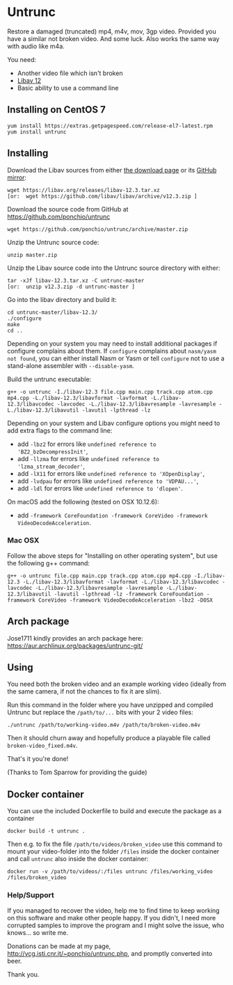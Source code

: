 Untrunc
=======

Restore a damaged (truncated) mp4, m4v, mov, 3gp video. Provided you have a similar not broken video. And some luck. Also works the same way with audio like m4a.

You need:

* Another video file which isn't broken
* [Libav 12](https://libav.org/)
* Basic ability to use a command line

## Installing on CentOS 7

    yum install https://extras.getpagespeed.com/release-el7-latest.rpm
    yum install untrunc

## Installing

Download the Libav sources from either [the download page](https://libav.org/download/) or its [GitHub mirror](https://github.com/libav/libav/releases):

    wget https://libav.org/releases/libav-12.3.tar.xz
    [or:  wget https://github.com/libav/libav/archive/v12.3.zip ]

Download the source code from GitHub at https://github.com/ponchio/untrunc

    wget https://github.com/ponchio/untrunc/archive/master.zip

Unzip the Untrunc source code:

    unzip master.zip
    
Unzip the Libav source code into the Untrunc source directory with either:

    tar -xJf libav-12.3.tar.xz -C untrunc-master
    [or:  unzip v12.3.zip -d untrunc-master ]

Go into the libav directory and build it:

    cd untrunc-master/libav-12.3/
    ./configure
    make
    cd ..

Depending on your system you may need to install additional packages if configure complains about them.
If `configure` complains about `nasm/yasm not found`, you can either install Nasm or Yasm or tell `configure` not to use a stand-alone assembler with `--disable-yasm`.

Build the untrunc executable:

    g++ -o untrunc -I./libav-12.3 file.cpp main.cpp track.cpp atom.cpp mp4.cpp -L./libav-12.3/libavformat -lavformat -L./libav-12.3/libavcodec -lavcodec -L./libav-12.3/libavresample -lavresample -L./libav-12.3/libavutil -lavutil -lpthread -lz

Depending on your system and Libav configure options you might need to add extra flags to the command line:
- add `-lbz2`   for errors like `undefined reference to 'BZ2_bzDecompressInit'`,
- add `-llzma`  for errors like `undefined reference to 'lzma_stream_decoder'`,
- add `-lX11`   for errors like `undefined reference to 'XOpenDisplay'`,
- add `-lvdpau` for errors like `undefined reference to 'VDPAU...'`,
- add `-ldl`    for errors like `undefined reference to 'dlopen'`.

On macOS add the following (tested on OSX 10.12.6):
- add `-framework CoreFoundation -framework CoreVideo -framework VideoDecodeAcceleration`.


### Mac OSX

Follow the above steps for "Installing on other operating system", but use the following g++ command:

	g++ -o untrunc file.cpp main.cpp track.cpp atom.cpp mp4.cpp -I./libav-12.3 -L./libav-12.3/libavformat -lavformat -L./libav-12.3/libavcodec -lavcodec -L./libav-12.3/libavresample -lavresample -L./libav-12.3/libavutil -lavutil -lpthread -lz -framework CoreFoundation -framework CoreVideo -framework VideoDecodeAcceleration -lbz2 -DOSX

## Arch package

Jose1711 kindly provides an arch package here: https://aur.archlinux.org/packages/untrunc-git/

## Using

You need both the broken video and an example working video (ideally from the same camera, if not the chances to fix it are slim).

Run this command in the folder where you have unzipped and compiled Untrunc but replace the `/path/to/...` bits with your 2 video files:

    ./untrunc /path/to/working-video.m4v /path/to/broken-video.m4v

Then it should churn away and hopefully produce a playable file called `broken-video_fixed.m4v`.

That's it you're done!

(Thanks to Tom Sparrow for providing the guide)

## Docker container

You can use the included Dockerfile to build and execute the package as a container
```
docker build -t untrunc .
```
Then e.g. to fix the file `/path/to/videos/broken_video` use this command to mount your video-folder into the folder `/files`
inside the docker container and call `untrunc` also inside the docker container:
```
docker run -v /path/to/videos/:/files untrunc /files/working_video /files/broken_video
```

### Help/Support

If you managed to recover the video, help me to find time to keep working on this software and make other people happy.
If you didn't, I need more corrupted samples to improve the program and I might solve the issue, who knows... so write me.

Donations can be made at my page, http://vcg.isti.cnr.it/~ponchio/untrunc.php, and promptly converted into beer.

Thank you.
